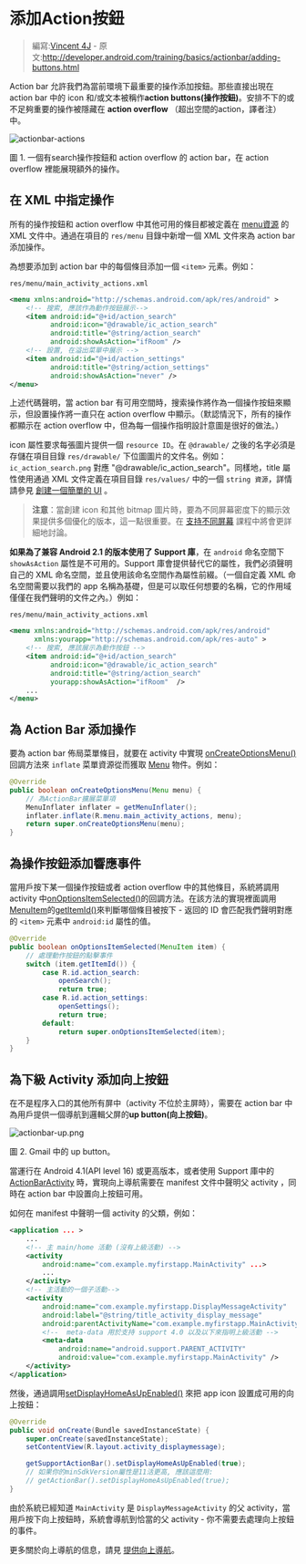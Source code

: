 # 添加Action按鈕

> 編寫:[Vincent 4J](http://github.com/vincent4j) - 原文:<http://developer.android.com/training/basics/actionbar/adding-buttons.html>

Action bar 允許我們為當前環境下最重要的操作添加按鈕。那些直接出現在 action bar 中的 icon 和/或文本被稱作**action buttons(操作按鈕)**。安排不下的或不足夠重要的操作被隱藏在 **action overflow** （超出空間的action，譯者注）中。

![actionbar-actions](actionbar-actions.png)

圖 1. 一個有search操作按鈕和 action overflow 的 action bar，在 action overflow 裡能展現額外的操作。

## 在 XML 中指定操作

所有的操作按鈕和 action overflow 中其他可用的條目都被定義在 [menu資源](https://developer.android.com/guide/topics/resources/menu-resource.html) 的 XML 文件中。通過在項目的 `res/menu` 目錄中新增一個 XML 文件來為 action bar 添加操作。

為想要添加到 action bar 中的每個條目添加一個 `<item>` 元素。例如：

`res/menu/main_activity_actions.xml`

```xml
<menu xmlns:android="http://schemas.android.com/apk/res/android" >
    <!-- 搜索, 應該作為動作按鈕展示-->
    <item android:id="@+id/action_search"
          android:icon="@drawable/ic_action_search"
          android:title="@string/action_search"
          android:showAsAction="ifRoom" />
    <!-- 設置, 在溢出菜單中展示 -->
    <item android:id="@+id/action_settings"
          android:title="@string/action_settings"
          android:showAsAction="never" />
</menu>
```

上述代碼聲明，當 action bar 有可用空間時，搜索操作將作為一個操作按鈕來顯示，但設置操作將一直只在 action overflow 中顯示。（默認情況下，所有的操作都顯示在 action overflow 中，但為每一個操作指明設計意圖是很好的做法。）

icon 屬性要求每張圖片提供一個 `resource ID`。在 `@drawable/` 之後的名字必須是存儲在項目目錄 `res/drawable/` 下位圖圖片的文件名。例如：`ic_action_search.png` 對應 "@drawable/ic_action_search"。同樣地，title 屬性使用通過 XML 文件定義在項目目錄 `res/values/` 中的一個 `string 資源`，詳情請參見 [創建一個簡單的 UI](../firstapp/building-ui.html) 。

> **注意**：當創建 icon 和其他 bitmap 圖片時，要為不同屏幕密度下的顯示效果提供多個優化的版本，這一點很重要。在 [支持不同屏幕](../supporting-devices/screens.html) 課程中將會更詳細地討論。

**如果為了兼容 Android 2.1 的版本使用了 Support 庫**，在 `android` 命名空間下 `showAsAction` 屬性是不可用的。Support 庫會提供替代它的屬性，我們必須聲明自己的 XML 命名空間，並且使用該命名空間作為屬性前綴。（一個自定義 XML 命名空間需要以我們的 app 名稱為基礎，但是可以取任何想要的名稱，它的作用域僅僅在我們聲明的文件之內。）例如：

`res/menu/main_activity_actions.xml`

```xml
<menu xmlns:android="http://schemas.android.com/apk/res/android"
      xmlns:yourapp="http://schemas.android.com/apk/res-auto" >
    <!-- 搜索, 應該展示為動作按鈕 -->
    <item android:id="@+id/action_search"
          android:icon="@drawable/ic_action_search"
          android:title="@string/action_search"
          yourapp:showAsAction="ifRoom"  />
    ...
</menu>
```

## 為 Action Bar 添加操作

要為 action bar 佈局菜單條目，就要在 activity 中實現 <a href="https://developer.android.com/reference/android/app/Activity.html#onCreateOptionsMenu(android.view.Menu)">onCreateOptionsMenu()</a> 回調方法來 `inflate` 菜單資源從而獲取 [Menu](https://developer.android.com/reference/android/view/Menu.html) 物件。例如：

```java
@Override
public boolean onCreateOptionsMenu(Menu menu) {
    // 為ActionBar擴展菜單項
    MenuInflater inflater = getMenuInflater();
    inflater.inflate(R.menu.main_activity_actions, menu);
    return super.onCreateOptionsMenu(menu);
}
```

## 為操作按鈕添加響應事件

當用戶按下某一個操作按鈕或者 action overflow 中的其他條目，系統將調用 activity 中<a href="https://developer.android.com/reference/android/app/Activity.html#onOptionsItemSelected(android.view.MenuItem)">onOptionsItemSelected()</a>的回調方法。在該方法的實現裡面調用[MenuItem](https://developer.android.com/reference/android/view/MenuItem.html)的<a href="https://developer.android.com/reference/android/view/MenuItem.html#getItemId()">getItemId()</a>來判斷哪個條目被按下 - 返回的 ID 會匹配我們聲明對應的 `<item>` 元素中 `android:id` 屬性的值。

```java
@Override
public boolean onOptionsItemSelected(MenuItem item) {
    // 處理動作按鈕的點擊事件
    switch (item.getItemId()) {
        case R.id.action_search:
            openSearch();
            return true;
        case R.id.action_settings:
            openSettings();
            return true;
        default:
            return super.onOptionsItemSelected(item);
    }
}
```

## 為下級 Activity 添加向上按鈕

在不是程序入口的其他所有屏中（activity 不位於主屏時），需要在 action bar 中為用戶提供一個導航到邏輯父屏的**up button(向上按鈕)**。

![actionbar-up.png](actionbar-up.png)

圖 2. Gmail 中的 up button。

當運行在 Android 4.1(API level 16) 或更高版本，或者使用 Support 庫中的 [ActionBarActivity](https://developer.android.com/reference/android/support/v7/app/ActionBarActivity.html) 時，實現向上導航需要在 manifest 文件中聲明父 activity ，同時在 action bar 中設置向上按鈕可用。

如何在 manifest 中聲明一個 activity 的父類，例如：

```xml
<application ... >
    ...
    <!-- 主 main/home 活動 (沒有上級活動) -->
    <activity
        android:name="com.example.myfirstapp.MainActivity" ...>
        ...
    </activity>
    <!-- 主活動的一個子活動-->
    <activity
        android:name="com.example.myfirstapp.DisplayMessageActivity"
        android:label="@string/title_activity_display_message"
        android:parentActivityName="com.example.myfirstapp.MainActivity" >
        <!--  meta-data 用於支持 support 4.0 以及以下來指明上級活動 -->
        <meta-data
            android:name="android.support.PARENT_ACTIVITY"
            android:value="com.example.myfirstapp.MainActivity" />
    </activity>
</application>
```

然後，通過調用<a href="https://developer.android.com/reference/android/app/ActionBar.html#setDisplayHomeAsUpEnabled(boolean)">setDisplayHomeAsUpEnabled()</a> 來把 app icon 設置成可用的向上按鈕：

```java
@Override
public void onCreate(Bundle savedInstanceState) {
    super.onCreate(savedInstanceState);
    setContentView(R.layout.activity_displaymessage);

    getSupportActionBar().setDisplayHomeAsUpEnabled(true);
    // 如果你的minSdkVersion屬性是11活更高, 應該這麼用:
    // getActionBar().setDisplayHomeAsUpEnabled(true);
}
```

由於系統已經知道 `MainActivity` 是 `DisplayMessageActivity` 的父 activity，當用戶按下向上按鈕時，系統會導航到恰當的父 activity - 你不需要去處理向上按鈕的事件。

更多關於向上導航的信息，請見 [提供向上導航](../../ux/implement-nav/ancestral.html)。

